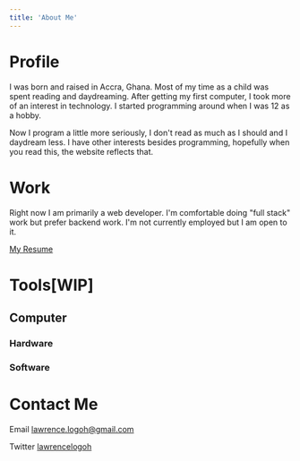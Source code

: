 ```yaml
---
title: 'About Me'
---
```


# Profile
I was born and raised in Accra, Ghana. Most of my time as a child was spent reading and daydreaming.
After getting my first computer, I took more of an interest in technology. 
I started programming around when I was 12 as a hobby. 

Now I program a little more seriously, I don't read as much as I should and I daydream less.
I have other interests besides programming, hopefully when you read this, the website reflects that.

# Work

Right now I am primarily a web developer. I'm comfortable doing "full stack" work but prefer backend work.
I'm not currently employed but I am open to it.

[My Resume](https://www.lawrencelogoh.xyz/static/resume.pdf)

# Tools[WIP]
## Computer
### Hardware
### Software

# Contact Me
Email [lawrence.logoh@gmail.com](mailto:lawrence.logoh@gmail.com)

Twitter [lawrencelogoh](https://twitter.com/lawrencelogoh)

